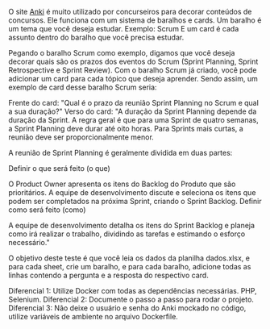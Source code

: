 O site [Anki](https://ankiweb.net/) é muito utilizado por concurseiros para decorar conteúdos de concursos.
Ele funciona com um sistema de baralhos e cards.
Um baralho é um tema que você deseja estudar. Exemplo: Scrum
E um card é cada assunto dentro do baralho que você precisa estudar.

Pegando o baralho Scrum como exemplo, digamos que você deseja decorar quais são os prazos dos eventos do Scrum (Sprint Planning, Sprint Retrospective e Sprint Review).
Com o baralho Scrum já criado, você pode adicionar um card para cada tópico que deseja aprender.
Sendo assim, um exemplo de card desse baralho Scrum seria:

Frente do card: "Qual é o prazo da reunião Sprint Planning no Scrum e qual a sua duração?"
Verso do card:
"A duração da Sprint Planning depende da duração da Sprint.
A regra geral é que para uma Sprint de quatro semanas, a Sprint Planning deve durar até oito horas.
Para Sprints mais curtas, a reunião deve ser proporcionalmente menor.

A reunião de Sprint Planning é geralmente dividida em duas partes:

Definir o que será feito (o que)

O Product Owner apresenta os itens do Backlog do Produto que são prioritários.
A equipe de desenvolvimento discute e seleciona os itens que podem ser completados na próxima Sprint, criando o Sprint Backlog.
Definir como será feito (como)

A equipe de desenvolvimento detalha os itens do Sprint Backlog e planeja como irá realizar o trabalho, dividindo as tarefas e estimando o esforço necessário."

O objetivo deste teste é que você leia os dados da planilha dados.xlsx, e para cada sheet, crie um baralho, e para cada baralho, adicione todas as linhas contendo a pergunta e a resposta do respectivo card.

Diferencial 1: Utilize Docker com todas as dependências necessárias. PHP, Selenium.
Diferencial 2: Documente o passo a passo para rodar o projeto.
Diferencial 3: Não deixe o usuário e senha do Anki mockado no código, utilize variáveis de ambiente no arquivo Dockerfile.
